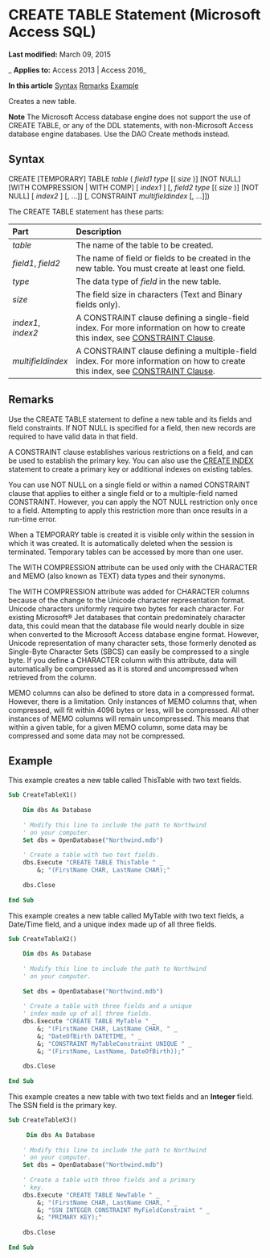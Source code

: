 
# CREATE TABLE Statement (Microsoft Access SQL)

 **Last modified:** March 09, 2015

 _ **Applies to:** Access 2013 | Access 2016_

 **In this article**
[Syntax](#sectionSection0)
[Remarks](#sectionSection1)
[ Example](#sectionSection2)


Creates a new table.

 **Note**  The Microsoft Access database engine does not support the use of CREATE TABLE, or any of the DDL statements, with non-Microsoft Access database engine databases. Use the DAO Create methods instead.


## Syntax
<a name="sectionSection0"> </a>

CREATE [TEMPORARY] TABLE  _table_ ( _field1 type_ [( _size_ )] [NOT NULL] [WITH COMPRESSION | WITH COMP] [ _index1_ ] [, _field2_ _type_ [( _size_ )] [NOT NULL] [ _index2_ ] [, …]] [, CONSTRAINT _multifieldindex_ [, …]])

The CREATE TABLE statement has these parts:



|**Part**|**Description**|
|:-----|:-----|
| _table_|The name of the table to be created.|
| _field1_, _field2_|The name of field or fields to be created in the new table. You must create at least one field.|
| _type_|The data type of  _field_ in the new table.|
| _size_|The field size in characters (Text and Binary fields only).|
| _index1_, _index2_|A CONSTRAINT clause defining a single-field index. For more information on how to create this index, see [CONSTRAINT Clause](f8e89a91-a69e-1811-42a7-921692110bcb.md).|
| _multifieldindex_|A CONSTRAINT clause defining a multiple-field index. For more information on how to create this index, see [CONSTRAINT Clause](f8e89a91-a69e-1811-42a7-921692110bcb.md).|

## Remarks
<a name="sectionSection1"> </a>

Use the CREATE TABLE statement to define a new table and its fields and field constraints. If NOT NULL is specified for a field, then new records are required to have valid data in that field.

A CONSTRAINT clause establishes various restrictions on a field, and can be used to establish the primary key. You can also use the [CREATE INDEX](c5919ef4-a08d-df06-7078-5331adbcb45c.md) statement to create a primary key or additional indexes on existing tables.

You can use NOT NULL on a single field or within a named CONSTRAINT clause that applies to either a single field or to a multiple-field named CONSTRAINT. However, you can apply the NOT NULL restriction only once to a field. Attempting to apply this restriction more than once results in a run-time error.

When a TEMPORARY table is created it is visible only within the session in which it was created. It is automatically deleted when the session is terminated. Temporary tables can be accessed by more than one user.

The WITH COMPRESSION attribute can be used only with the CHARACTER and MEMO (also known as TEXT) data types and their synonyms.

The WITH COMPRESSION attribute was added for CHARACTER columns because of the change to the Unicode character representation format. Unicode characters uniformly require two bytes for each character. For existing Microsoft® Jet databases that contain predominately character data, this could mean that the database file would nearly double in size when converted to the Microsoft Access database engine format. However, Unicode representation of many character sets, those formerly denoted as Single-Byte Character Sets (SBCS) can easily be compressed to a single byte. If you define a CHARACTER column with this attribute, data will automatically be compressed as it is stored and uncompressed when retrieved from the column.

MEMO columns can also be defined to store data in a compressed format. However, there is a limitation. Only instances of MEMO columns that, when compressed, will fit within 4096 bytes or less, will be compressed. All other instances of MEMO columns will remain uncompressed. This means that within a given table, for a given MEMO column, some data may be compressed and some data may not be compressed.


## Example
<a name="sectionSection2"> </a>

This example creates a new table called ThisTable with two text fields.


```vb
Sub CreateTableX1() 
 
    Dim dbs As Database 
 
    ' Modify this line to include the path to Northwind 
    ' on your computer. 
    Set dbs = OpenDatabase("Northwind.mdb") 
 
    ' Create a table with two text fields. 
    dbs.Execute "CREATE TABLE ThisTable " _ 
        &; "(FirstName CHAR, LastName CHAR);" 
 
    dbs.Close 
 
End Sub
```

This example creates a new table called MyTable with two text fields, a Date/Time field, and a unique index made up of all three fields.




```vb
Sub CreateTableX2() 
 
    Dim dbs As Database 
 
    ' Modify this line to include the path to Northwind 
    ' on your computer. 
 
    Set dbs = OpenDatabase("Northwind.mdb") 
 
    ' Create a table with three fields and a unique 
    ' index made up of all three fields. 
    dbs.Execute "CREATE TABLE MyTable " _ 
        &; "(FirstName CHAR, LastName CHAR, " _ 
        &; "DateOfBirth DATETIME, " _ 
        &; "CONSTRAINT MyTableConstraint UNIQUE " _ 
        &; "(FirstName, LastName, DateOfBirth));" 
 
    dbs.Close 
 
End Sub
```

This example creates a new table with two text fields and an  **Integer** field. The SSN field is the primary key.




```vb
Sub CreateTableX3() 
 
     Dim dbs As Database 
 
    ' Modify this line to include the path to Northwind 
    ' on your computer. 
    Set dbs = OpenDatabase("Northwind.mdb") 
 
    ' Create a table with three fields and a primary 
    ' key. 
    dbs.Execute "CREATE TABLE NewTable " _ 
        &; "(FirstName CHAR, LastName CHAR, " _ 
        &; "SSN INTEGER CONSTRAINT MyFieldConstraint " _ 
        &; "PRIMARY KEY);" 
 
    dbs.Close 
 
End Sub
```

